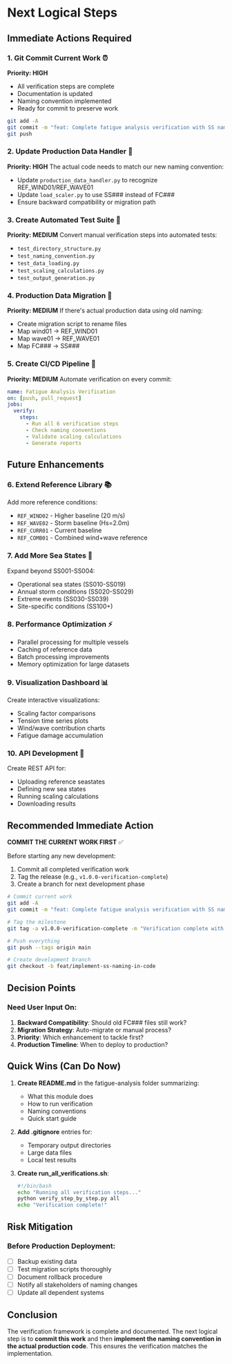 # Next Logical Steps

## Immediate Actions Required

### 1. Git Commit Current Work ⏰
**Priority: HIGH**
- All verification steps are complete
- Documentation is updated
- Naming convention implemented
- Ready for commit to preserve work

```bash
git add -A
git commit -m "feat: Complete fatigue analysis verification with SS naming"
git push
```

### 2. Update Production Data Handler 🔧
**Priority: HIGH**
The actual code needs to match our new naming convention:
- Update `production_data_handler.py` to recognize REF_WIND01/REF_WAVE01
- Update `load_scaler.py` to use SS### instead of FC###
- Ensure backward compatibility or migration path

### 3. Create Automated Test Suite 🧪
**Priority: MEDIUM**
Convert manual verification steps into automated tests:
- `test_directory_structure.py`
- `test_naming_convention.py`
- `test_data_loading.py`
- `test_scaling_calculations.py`
- `test_output_generation.py`

### 4. Production Data Migration 📁
**Priority: MEDIUM**
If there's actual production data using old naming:
- Create migration script to rename files
- Map wind01 → REF_WIND01
- Map wave01 → REF_WAVE01
- Map FC### → SS###

### 5. Create CI/CD Pipeline 🚀
**Priority: MEDIUM**
Automate verification on every commit:
```yaml
name: Fatigue Analysis Verification
on: [push, pull_request]
jobs:
  verify:
    steps:
      - Run all 6 verification steps
      - Check naming conventions
      - Validate scaling calculations
      - Generate reports
```

## Future Enhancements

### 6. Extend Reference Library 📚
Add more reference conditions:
- `REF_WIND02` - Higher baseline (20 m/s)
- `REF_WAVE02` - Storm baseline (Hs=2.0m)
- `REF_CURR01` - Current baseline
- `REF_COMB01` - Combined wind+wave reference

### 7. Add More Sea States 🌊
Expand beyond SS001-SS004:
- Operational sea states (SS010-SS019)
- Annual storm conditions (SS020-SS029)
- Extreme events (SS030-SS039)
- Site-specific conditions (SS100+)

### 8. Performance Optimization ⚡
- Parallel processing for multiple vessels
- Caching of reference data
- Batch processing improvements
- Memory optimization for large datasets

### 9. Visualization Dashboard 📊
Create interactive visualizations:
- Scaling factor comparisons
- Tension time series plots
- Wind/wave contribution charts
- Fatigue damage accumulation

### 10. API Development 🔌
Create REST API for:
- Uploading reference seastates
- Defining new sea states
- Running scaling calculations
- Downloading results

## Recommended Immediate Action

**COMMIT THE CURRENT WORK FIRST** ✅

Before starting any new development:
1. Commit all completed verification work
2. Tag the release (e.g., `v1.0.0-verification-complete`)
3. Create a branch for next development phase

```bash
# Commit current work
git add -A
git commit -m "feat: Complete fatigue analysis verification with SS naming convention"

# Tag the milestone
git tag -a v1.0.0-verification-complete -m "Verification complete with new naming"

# Push everything
git push --tags origin main

# Create development branch
git checkout -b feat/implement-ss-naming-in-code
```

## Decision Points

### Need User Input On:
1. **Backward Compatibility**: Should old FC### files still work?
2. **Migration Strategy**: Auto-migrate or manual process?
3. **Priority**: Which enhancement to tackle first?
4. **Production Timeline**: When to deploy to production?

## Quick Wins (Can Do Now)

1. **Create README.md** in the fatigue-analysis folder summarizing:
   - What this module does
   - How to run verification
   - Naming conventions
   - Quick start guide

2. **Add .gitignore** entries for:
   - Temporary output directories
   - Large data files
   - Local test results

3. **Create run_all_verifications.sh**:
   ```bash
   #!/bin/bash
   echo "Running all verification steps..."
   python verify_step_by_step.py all
   echo "Verification complete!"
   ```

## Risk Mitigation

### Before Production Deployment:
- [ ] Backup existing data
- [ ] Test migration scripts thoroughly
- [ ] Document rollback procedure
- [ ] Notify all stakeholders of naming changes
- [ ] Update all dependent systems

## Conclusion

The verification framework is complete and documented. The next logical step is to **commit this work** and then **implement the naming convention in the actual production code**. This ensures the verification matches the implementation.